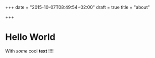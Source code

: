 +++
date = "2015-10-07T08:49:54+02:00"
draft = true
title = "about"

+++

# Hello World

With *some* cool **text** !!!!


